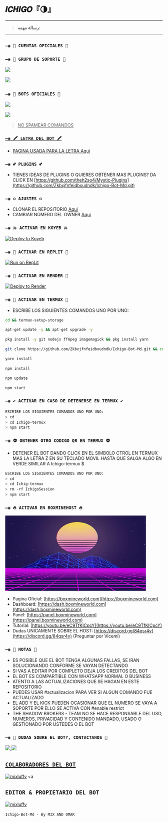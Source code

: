 # `𝑰𝑪𝑯𝑰𝑮𝑶『🌗』`

------------------
> **رسالة مهمه**: 
------------------

### `—◉ 🔗 CUENTAS OFICIALES 🔗`
### `—◉ 💟 GRUPO DE SOPORTE 💟`

<a href="https://whatsapp.com/channel/0029VbAnwhaId7nKnl4z8R1X" target="blank"><img src="https://img.shields.io/badge/SUPPORT_CHANNL_(AR)-25D366?style=for-the-badge&logo=whatsapp&logoColor=white" /></a>

<a href="https://chat.whatsapp.com/H8o289WvT9UAxh2Q5zIQXd" target="blank"><img src="https://img.shields.io/badge/SUPPORT_GROUP_(AR)-25D366?style=for-the-badge&logo=whatsapp&logoColor=white" /></a>

### `—◉ 🤖 BOTS OFICIALES 🤖`

<a href="https://api.whatsapp.com/send/?phone=33760509044&text=/estado&type=phone_number&app_absent=0" target="blank"><img src="https://img.shields.io/badge/MIX-LUFFY_OFICIAL_1-25D366?style=for-the-badge&logo=whatsapp&logoColor=white" />

<a href="https://api.whatsapp.com/send/?phone=201006130651&text=/estado&type=phone_number&app_absent=0" target="blank"><img src="https://img.shields.io/badge/OMAR_OFICIAL_2-25D366?style=for-the-badge&logo=whatsapp&logoColor=white" />

 > NO SPAMEAR COMANDOS

### `—◉ 🖍 LETRA DEL BOT 🖍`
- PAGINA USADA PARA LA LETRA [Aqui](https://smiley.cool/es/weirdmaker.php)

### `—◉ 💕 PLUGINS 💕`
- TIENES IDEAS DE PLUGINS O QUIERES OBTENER MAS PLUGINS? DA CLICK EN [https://github.com/theh2so4/Mystic-Plugins](https://github.com/Zkbxjfnfeidbxudndk/Ichigo-Bot-Md.git)

### `—◉ ⚙️ AJUSTES ⚙️`
- CLONAR EL REPOSITORIO [Aqui](https://github.com/Zkbxjfnfeidbxudndk/Ichigo-Bot-Md.git)
- CAMBIAR NÚMERO DEL OWNER [Aqui](https://github.com/Zkbxjfnfeidbxudndk/Ichigo-Bot-Md.gitMD/blob/master/config.js)
  
### `—◉ 💥 ACTIVAR EN KOYEB 💥`

[![Deploy to Koyeb](https://www.koyeb.com/static/images/deploy/button.svg)](https://app.koyeb.com/deploy?type=git&repository=https://github.com/BrunoSobrino/TheMystic-Bot-MD&branch=master&name=mysticbot)
  
### `—◉ 🌌 ACTIVAR EN REPLIT 🌌`

[![Run on Repl.it](https://repl.it/badge/github/BrunoSobrino/TheMystic-Bot-MD)](https://repl.it/github/BrunoSobrino/TheMystic-Bot-MD) 
  
### `—◉ 🔰 ACTIVAR EN RENDER 🔰`

[![Deploy to Render](https://render.com/images/deploy-to-render-button.svg)](https://dashboard.render.com/blueprint/new?repo=https%3A%2F%2Fgithub.com%2FBrunoSobrino%2FTheMystic-Bot-MD) 

### `—◉ 👾 ACTIVAR EN TERMUX 👾` 
- ESCRIBE LOS SIGUIENTES COMANDOS UNO POR UNO:
```bash
cd && termux-setup-storage
```

```bash
apt-get update -y && apt-get upgrade -y
```

```bash
pkg install -y git nodejs ffmpeg imagemagick && pkg install yarn 
```

```bash
git clone https://github.com/Zkbxjfnfeidbxudndk/Ichigo-Bot-Md.git && cd Ichigo-Bot-Md
```

```bash
yarn install
```

```bash
npm install
```

```bash
npm update
```

```bash
npm start
```

### `—◉ ✔️ ACTIVAR EN CASO DE DETENERSE EN TERMUX ✔️`
```bash
ESCRIBE LOS SIGUIENTES COMANDOS UNO POR UNO:
> cd 
> cd Ichigo-termux
> npm start
```

### `—◉ 👽 OBTENER OTRO CODIGO QR EN TERMUX 👽`
- DETENER EL BOT DANDO CLICK EN EL SIMBOLO CTROL EN TERMUX MAS LA LETRA Z EN SU TECLADO MOVIL HASTA QUE SALGA ALGO EN VERDE SIMILAR A Ichigo-termux $  
```bash
ESCRIBE LOS SIGUIENTES COMANDOS UNO POR UNO:
> cd 
> cd Ichig-termux
> rm -rf IchigoSession
> npm start
```

### `—◉ 🔥 ACTIVAR EN BOXMINEHOST 🔥`
<a href="https://boxmineworld.com"><img src="https://raw.githubusercontent.com/BrunoSobrino/TheMystic-Bot-MD/master/src/Pre%20Bot%20Publi.png" width="450" height="240" alt="JPG"/></a>
- Pagina Oficial: [https://boxmineworld.com](https://boxmineworld.com)
- Dashboard: [https://dash.boxmineworld.com](https://dash.boxmineworld.com)
- Panel: [https://panel.boxmineworld.com](https://panel.boxmineworld.com)
- Tutorial: [https://youtu.be/eC9TfKICpcY](https://youtu.be/eC9TfKICpcY)
- Dudas UNICAMENTE SOBRE EL HOST: [https://discord.gg/84qsr4v](https://discord.gg/84qsr4v) (Preguntar por Vicemi)

### `—◉ 📝 NOTAS 📝`
- ES POSIBLE QUE EL BOT TENGA ALGUNAS FALLAS, SE IRAN SOLUCIONANDO CONFORME SE VAYAN DETECTANDO
- SI VAS A EDITAR POR COMPLETO DEJA LOS CREDITOS DEL BOT 
- EL BOT ES COMPARTIBLE CON WHATSAPP NORMAL O BUSINESS
- ATENTO A LAS ACTUALIZACIONES QUE SE HAGAN EN ESTE REPOSITORIO
- PUEDES USAR #actualizacion PARA VER SI ALGUN COMANDO FUE ACTUALIZADO
- EL ADD Y EL KICK PUEDEN OCASIONAR QUE EL NUMERO SE VAYA A SOPORTE POR ELLO SE ACTIVA CON #enable restrict 
- THE SHADOW BROKERS - TEAM NO SE HACE RESPONSABLE DEL USO, NUMEROS, PRIVACIDAD Y CONTENIDO MANDADO, USADO O GESTIONADO POR USTEDES O EL BOT
 
 ### `—◉ 👑 DUDAS SOBRE EL BOT?, CONTACTANOS 👑`
<a href="http://wa.me/33760509044" target="blank"><img src="https://img.shields.io/badge/MIX_LUFFY_CREADOR-25D366?style=for-the-badge&logo=whatsapp&logoColor=white" />
<a href="http://wa.me/201006130651" target="blank"><img src="https://img.shields.io/badge/OMAR_OWNER.1-25D366?style=for-the-badge&logo=whatsapp&logoColor=white" />

## `COLABORADORES DEL BOT` 
<a href="https://github.com/Zkbxjfnfeidbxudndk"><img src="https://github.com/Zkbxjfnfeidbxudndk" width="100" height="100" alt="mixluffy"/></a>
<a 

## `EDITOR & PROPIETARIO DEL BOT` 
<a href="https://github.com/Zkbxjfnfeidbxudndk"><img src="https://github.com/Zkbxjfnfeidbxudndk" width="250" height="250" alt="mixluffy"/></a>
  
`Ichigo-Bot-Md - By MIX AND OMAR`
